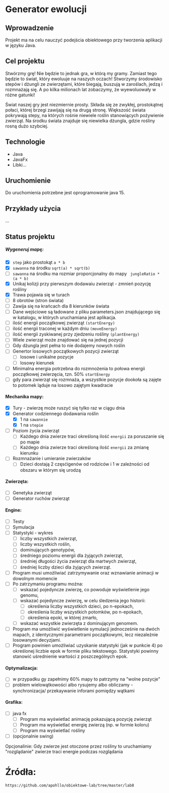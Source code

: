 # Generator ewolucji

## Wprowadzenie

Projekt ma na celu nauczyć podejścia obiektowego przy tworzenia aplikacji w języku Java.

## Cel projektu
Stwórzmy grę! Nie będzie to jednak gra, w którą my gramy. Zamiast tego będzie to świat, który ewoluuje na naszych oczach! Stworzymy środowisko stepów i dżungli ze zwierzętami, które biegają, buszują w zaroślach, jedzą i rozmnażają się. A po kilka milionach lat zobaczymy, że wyewoluowały w różne gatunki!

Świat naszej gry jest niezmiernie prosty. Składa się ze zwykłej, prostokątnej połaci, której brzegi zawijają się na drugą stronę. Większość świata pokrywają stepy, na których rośnie niewiele roślin stanowiących pożywienie zwierząt. Na środku świata znajduje się niewielka dżungla, gdzie rośliny rosną dużo szybciej.


## Technologie
* Java
* JavaFx
* Libki...

## Uruchomienie
Do uruchomienia potrzebne jest oprogramowanie java 15.

## Przykłady użycia
...

## Status projektu

##### Wygeneruj mapę:
- [x] ```step``` jako prostokąt ```a * b```
- [x] ```sawanna``` na środku ```sqrt(a) * sqrt(b)```
- [ ] ```sawanna``` na środku ma rozmiar proporcjonalny do mapy ``` jungleRatio * (a * b)```
- [x] Unikaj kolizji przy pierwszym dodawaiu zwierząt - zmnień pozycję rośliny
- [x] Trawa pojawia się w turach
- [ ] 8 obrotów (stron świata)
- [ ] Zawija się na krańcach dla 8 kierunków świata
- [ ] Dane wejściowe są ładowane z pliku parameters.json znajdującego się w katalogu, w których uruchamiana jest aplikacja.
- [ ] ilość energii początkowej zwierząt ```(startEnergy)```
- [ ] ilość energii traconej w każdym dniu ```(moveEnergy)```
- [ ] ilość energii zyskiwanej przy zjedzeniu rośliny ```(plantEnergy)```
- [ ] Wiele zwierząt może znajdować się na jednej pozycji
- [ ] Gdy dżungla jest pełna to nie dodajemy nowych roślin
- [ ] Genertor losowych początkowych pozycji zwierząt
    - [ ] losowe i unikalne pozycje
    - [ ] losowy kierunek
    
- [ ] Minimalna energia potrzebna do rozmnożenia to połowa energii początkowej zwierzęcia, tzn. 50% ```startEnergy```
- [ ] gdy para zwierząt się rozmnaża, a wszystkie pozycje dookoła są zajęte to potomek ląduje na losowo zajętym kwadracie

#### Mechanika mapy:
- [x] Tury - zwierzę może ruszyć się tylko raz w ciągu dnia
- [x] Generator codziennego dodawania roślin
  - [x] 1 na ```sawannie```
  - [x] 1 na ```stepie```
- [ ] Poziom życia zwierząt
  - [ ] Każdego dnia zwierze traci określoną ilość ```energii``` za poruszanie się po mapie
  - [ ] Każdego dnia zwierze traci określoną ilość ```energii``` za zmianę kierunku
- [ ] Rozmnażanie i umieranie zwierzaków
    - [ ] Dzieci dostają 2 częsćigenów od rodziców i 1 w zależności od obszaru w którym się urodzą

#### Zwierzęta:
- [ ] Genetyka zwierząt
- [ ] Generator ruchów zwierząt 

#### Engine:
- [ ] Testy
- [ ] Symulacja
- [ ] Statystyki - wykres
  - [ ] liczby wszystkich zwierząt,
  - [ ]  liczby wszystkich roślin,
  - [ ]  dominujących genotypów,
  - [ ]  średniego poziomu energii dla żyjących zwierząt,
  - [ ]  średniej długości życia zwierząt dla martwych zwierząt,
  - [ ]  średniej liczby dzieci dla żyjących zwierząt.
- [ ] Program musi umożliwiać zatrzymywanie oraz wznawianie animacji w dowolnym momencie
- [ ] Po zatrzymaniu programu można:
  - [ ] wskazać pojedyncze zwierzę, co powoduje wyświetlenie jego genomu,
  - [ ] wskazać pojedyncze zwierzę, w celu śledzenia jego historii:
    - [ ] określenia liczby wszystkich dzieci, po n-epokach,
    - [ ] określenia liczby wszystkich potomków, po n-epokach,
    - [ ] określenia epoki, w której zmarło,
  - [ ] wskazać wszystkie zwierzęta z dominującym genomem.
- [ ] Program ma umożliwić wyświetlenie symulacji jednocześnie na dwóch mapach, z identycznymi parametrami początkowymi, lecz niezależnie losowanymi decyzjami.    
- [ ] Program powinien umożliwiać uzyskanie statystyki (jak w punkcie 4) po określonej liczbie epok w formie pliku tekstowego. Statystyki powinny stanowić uśrednienie wartości z poszczególnych epok.

#### Optymalizacja:
- [ ] w przypadku gy zapełnimy 60% mapy to patrzymy na "wolne pozycje"
- [ ] problem wielowątkowości albo rysujemy albo obliczamy - synchronizacja/ przekaywanie inforami pomiędzy wątkami
   
#### Grafika:
- [ ] java fx
   - [ ] Program ma wyświetlać animację pokazującą pozycję zwierząt
   - [ ] Program ma wyświetlać energię zwierzą (np. w formie koloru)
   - [ ] Program ma wyświetlać rośliny
- [ ] (opcjonalnie swing)

Opcjonalinie: Gdy zwierze jest otoczone przez rośliny to uruchamiamy "rozglądanie"
 zwierze traci energie podczas rozglądania


# Źródła:
```https://github.com/apohllo/obiektowe-lab/tree/master/lab8```